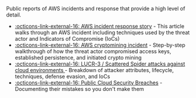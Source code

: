 Public reports of AWS incidents and response that provide a high level of detail.

- [ :octicons-link-external-16: AWS incident response story](https://www.invictus-ir.com/news/the-curious-case-of-dangerdev-protonmail-me) - This article walks through an AWS incident including techniques used by the threat actor and Indicators of Compromise (IoCs)
- [ :octicons-link-external-16: AWS cryptomining incident](https://cybr.com/cloud-security/how-crypto-miners-hijack-aws-accounts-cryptojacking-gui-vil-case-study/) - Step-by-step walkthrough of how the threat actor compromised access keys, established persistence, and initiated crypto mining
- [ :octicons-link-external-16: LUCR-3 / Scattered Spider attacks against cloud environments ](https://permiso.io/blog/lucr-3-scattered-spider-getting-saas-y-in-the-cloud) - Breakdown of attacker attributes, lifecycle, techniques, defense evasion, and IoCs
- [:octicons-link-external-16: Public Cloud Security Breaches](https://www.breaches.cloud/) - Documenting their mistakes so you don't make them